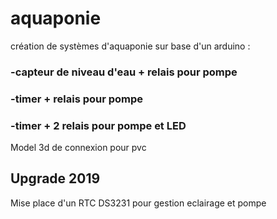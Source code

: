 # aquaponie

création de systèmes d'aquaponie sur base d'un arduino :
###  -capteur de niveau d'eau + relais pour pompe
###  -timer + relais pour pompe
###  -timer + 2 relais pour pompe et LED 
Model 3d de connexion pour pvc

## Upgrade 2019
Mise place d'un RTC DS3231 pour gestion eclairage et pompe 
